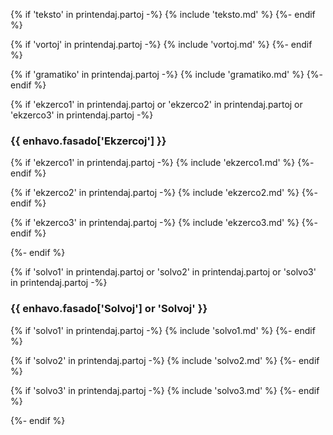 {% if 'teksto' in printendaj.partoj -%}
  {% include 'teksto.md' %}
{%- endif %}


{% if 'vortoj' in printendaj.partoj -%}
  {% include 'vortoj.md' %}
{%- endif %}


{% if 'gramatiko' in printendaj.partoj -%}
  {% include 'gramatiko.md' %}
{%- endif %}


{% if 'ekzerco1' in printendaj.partoj or 'ekzerco2' in printendaj.partoj or 'ekzerco3' in printendaj.partoj -%}

### {{ enhavo.fasado['Ekzercoj'] }}


{% if 'ekzerco1' in printendaj.partoj  -%}
{% include 'ekzerco1.md' %}
{%- endif %}

{% if 'ekzerco2' in printendaj.partoj  -%}
{% include 'ekzerco2.md' %}
{%- endif %}

{% if 'ekzerco3' in printendaj.partoj  -%}
{% include 'ekzerco3.md' %}
{%- endif %}

{%- endif %}


{% if 'solvo1' in printendaj.partoj or 'solvo2' in printendaj.partoj or 'solvo3' in printendaj.partoj -%}

### {{ enhavo.fasado['Solvoj'] or 'Solvoj' }}


{% if 'solvo1' in printendaj.partoj -%}
  {% include 'solvo1.md' %}
{%- endif %}


{% if 'solvo2' in printendaj.partoj -%}
  {% include 'solvo2.md' %}
{%- endif %}


{% if 'solvo3' in printendaj.partoj -%}
  {% include 'solvo3.md' %}
{%- endif %}


{%- endif %}
